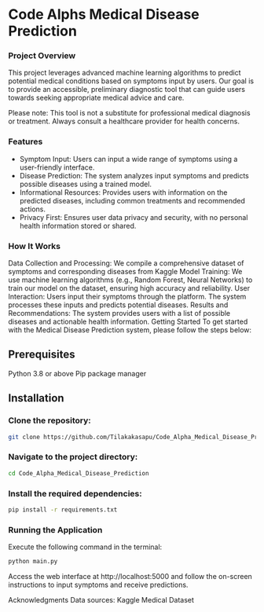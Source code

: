 # Code Alphs Medical Disease Prediction
### Project Overview
This project leverages advanced machine learning algorithms to predict potential medical conditions based on symptoms input by users. Our goal is to provide an accessible, preliminary diagnostic tool that can guide users towards seeking appropriate medical advice and care.

Please note: This tool is not a substitute for professional medical diagnosis or treatment. Always consult a healthcare provider for health concerns.

### Features
* Symptom Input: Users can input a wide range of symptoms using a user-friendly interface.
* Disease Prediction: The system analyzes input symptoms and predicts possible diseases using a trained model.
* Informational Resources: Provides users with information on the predicted diseases, including common treatments and recommended actions.
* Privacy First: Ensures user data privacy and security, with no personal health information stored or shared.
### How It Works
 Data Collection and Processing: We compile a comprehensive dataset of symptoms and corresponding diseases from Kaggle
Model Training: We use machine learning algorithms (e.g., Random Forest, Neural Networks) to train our model on the dataset, ensuring high accuracy and reliability.
User Interaction: Users input their symptoms through the platform. The system processes these inputs and predicts potential diseases.
Results and Recommendations: The system provides users with a list of possible diseases and actionable health information.
Getting Started
To get started with the Medical Disease Prediction system, please follow the steps below:

## Prerequisites
Python 3.8 or above
Pip package manager
## Installation
### Clone the repository:
```bash
git clone https://github.com/Tilakakasapu/Code_Alpha_Medical_Disease_Prediction.git
```
### Navigate to the project directory:
``` bash
cd Code_Alpha_Medical_Disease_Prediction
```
### Install the required dependencies:
``` bash
pip install -r requirements.txt
``` 

### Running the Application
Execute the following command in the terminal:
``` bash
python main.py
``` 
Access the web interface at http://localhost:5000 and follow the on-screen instructions to input symptoms and receive predictions.


Acknowledgments
Data sources: Kaggle Medical Dataset
